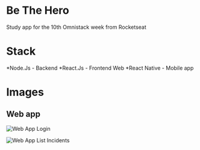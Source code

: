 # Be The Hero
Study app for the 10th Omnistack week from Rocketseat

# Stack
*Node.Js - Backend
*React.Js - Frontend Web
*React Native - Mobile app

# Images

## Web app
![Web App Login](https://i.imgur.com/tLAHtv6.png)

![Web App List Incidents](https://i.imgur.com/33af6Xv.png)
